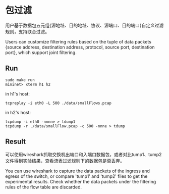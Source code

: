 # 包过滤

用户基于数据包五元组{源地址、目的地址、协议、源端口、目的端口}自定义过滤规则，支持联合过滤。

Users can customize filtering rules based on the tuple of data packets {source address, destination address, protocol, source port, destination port}, which support joint filtering.

## Run

```
sudo make run
mininet> xterm h1 h2
```

in h1's host:

```
tcpreplay -i eth0 -L 500 ./data/smallFlows.pcap
```

in h2's host:

```
tcpdump -i eth0 -nnnne > tdump1
tcpdump -r ./data/smallFlow.pcap -c 500 -nnne > tdump
```

## Result

可以使用wireshark抓取交换机出端口和入端口数据包，或者对比tump1、tump2文件得到实验结果，查看流表过滤规则下的数据包是否丢弃。

You can use wireshark to capture the data packets of the ingress and egress of the switch, or compare 'tump1' and 'tump2' files to get the experimental results. Check whether the data packets under the filtering rules of the flow table are discarded.

